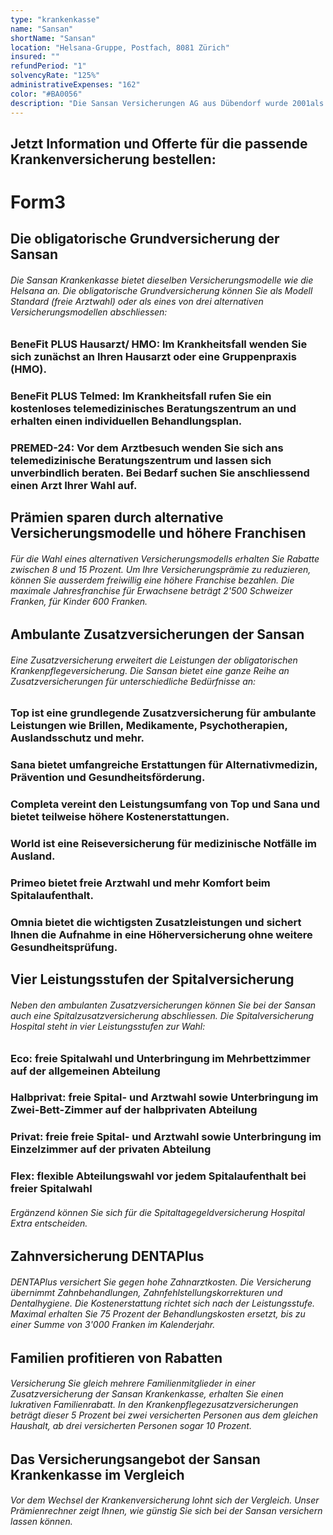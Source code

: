 ```yaml
---
type: "krankenkasse"
name: "Sansan"
shortName: "Sansan"
location: "Helsana-Gruppe, Postfach, 8081 Zürich"
insured: ""
refundPeriod: "1"
solvencyRate: "125%"
administrativeExpenses: "162"
color: "#BA0056"
description: "Die Sansan Versicherungen AG aus Dübendorf wurde 2001als eigenständiges Tochterunternehmen der Helsana Versicherungsgruppe gegründet. Seit der Markenharmonisierung 2013 kommunizierte sie unter dem Auftritt des Mutterkonzerns. 2017 erfolgte die Zusammenlegung mit der Grundversicherungstochter Progrès. Das Kerngeschäft konzentriert sich auf die obligatorische Krankenpflegeversicherung. Daneben können Versicherungsnehmer auch diverse Zusatzversicherungen abschliessen."
---
```


## Jetzt Information und Offerte für die passende Krankenversicherung bestellen:

# Form3

## Die obligatorische Grundversicherung der Sansan

###### Die Sansan Krankenkasse bietet dieselben Versicherungsmodelle wie die Helsana an. Die obligatorische Grundversicherung können Sie als Modell Standard (freie Arztwahl) oder als eines von drei alternativen Versicherungsmodellen abschliessen:

### BeneFit PLUS Hausarzt/ HMO: Im Krankheitsfall wenden Sie sich zunächst an Ihren Hausarzt oder eine Gruppenpraxis (HMO).

### BeneFit PLUS Telmed: Im Krankheitsfall rufen Sie ein kostenloses telemedizinisches Beratungszentrum an und erhalten einen individuellen Behandlungsplan.

### PREMED-24: Vor dem Arztbesuch wenden Sie sich ans telemedizinische Beratungszentrum und lassen sich unverbindlich beraten. Bei Bedarf suchen Sie anschliessend einen Arzt Ihrer Wahl auf.

## Prämien sparen durch alternative Versicherungsmodelle und höhere Franchisen

###### Für die Wahl eines alternativen Versicherungsmodells erhalten Sie Rabatte zwischen 8 und 15 Prozent. Um Ihre Versicherungsprämie zu reduzieren, können Sie ausserdem freiwillig eine höhere Franchise bezahlen. Die maximale Jahresfranchise für Erwachsene beträgt 2'500 Schweizer Franken, für Kinder 600 Franken.

## Ambulante Zusatzversicherungen der Sansan

###### Eine Zusatzversicherung erweitert die Leistungen der obligatorischen Krankenpflegeversicherung. Die Sansan bietet eine ganze Reihe an Zusatzversicherungen für unterschiedliche Bedürfnisse an:

### Top ist eine grundlegende Zusatzversicherung für ambulante Leistungen wie Brillen, Medikamente, Psychotherapien, Auslandsschutz und mehr.

### Sana bietet umfangreiche Erstattungen für Alternativmedizin, Prävention und Gesundheitsförderung.

### Completa vereint den Leistungsumfang von Top und Sana und bietet teilweise höhere Kostenerstattungen.

### World ist eine Reiseversicherung für medizinische Notfälle im Ausland.

### Primeo bietet freie Arztwahl und mehr Komfort beim Spitalaufenthalt.

### Omnia bietet die wichtigsten Zusatzleistungen und sichert Ihnen die Aufnahme in eine Höherversicherung ohne weitere Gesundheitsprüfung.

## Vier Leistungsstufen der Spitalversicherung

###### Neben den ambulanten Zusatzversicherungen können Sie bei der Sansan auch eine Spitalzusatzversicherung abschliessen. Die Spitalversicherung Hospital steht in vier Leistungsstufen zur Wahl:

### Eco: freie Spitalwahl und Unterbringung im Mehrbettzimmer auf der allgemeinen Abteilung 

### Halbprivat: freie Spital- und Arztwahl sowie Unterbringung im Zwei-Bett-Zimmer auf der halbprivaten Abteilung 

### Privat: freie freie Spital- und Arztwahl sowie Unterbringung im Einzelzimmer auf der privaten Abteilung 

### Flex: flexible Abteilungswahl vor jedem Spitalaufenthalt bei freier Spitalwahl

###### Ergänzend können Sie sich für die Spitaltagegeldversicherung Hospital Extra entscheiden.

## Zahnversicherung DENTAPlus

###### DENTAPlus versichert Sie gegen hohe Zahnarztkosten. Die Versicherung übernimmt Zahnbehandlungen, Zahnfehlstellungskorrekturen und Dentalhygiene. Die Kostenerstattung richtet sich nach der Leistungsstufe. Maximal erhalten Sie 75 Prozent der Behandlungskosten ersetzt, bis zu einer Summe von 3'000 Franken im Kalenderjahr.

## Familien profitieren von Rabatten

###### Versicherung Sie gleich mehrere Familienmitglieder in einer Zusatzversicherung der Sansan Krankenkasse, erhalten Sie einen lukrativen Familienrabatt. In den Krankenpflegezusatzversicherungen beträgt dieser 5 Prozent bei zwei versicherten Personen aus dem gleichen Haushalt, ab drei versicherten Personen sogar 10 Prozent.

## Das Versicherungsangebot der Sansan Krankenkasse im Vergleich

###### Vor dem Wechsel der Krankenversicherung lohnt sich der Vergleich. Unser Prämienrechner zeigt Ihnen, wie günstig Sie sich bei der Sansan versichern lassen können.
